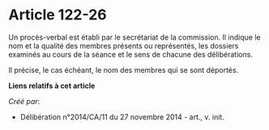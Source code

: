 # Article 122-26

Un procès-verbal est établi par le secrétariat de la commission. Il indique le nom et la qualité des membres présents ou
représentés, les dossiers examinés au cours de la séance et le sens de chacune des délibérations.

Il précise, le cas échéant, le nom des membres qui se sont déportés.

**Liens relatifs à cet article**

_Créé par_:

  - Délibération n°2014/CA/11 du 27 novembre 2014 - art., v. init.
